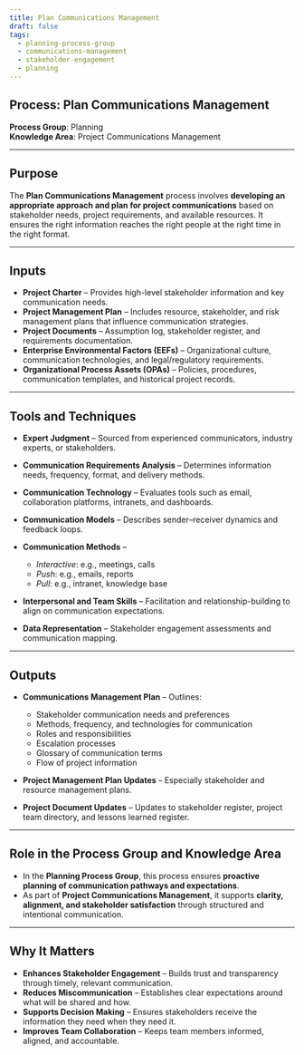 ```yaml
---
title: Plan Communications Management  
draft: false  
tags:  
  - planning-process-group  
  - communications-management  
  - stakeholder-engagement  
  - planning  
---
```


## Process: Plan Communications Management

**Process Group**: Planning  
**Knowledge Area**: Project Communications Management  

---

## Purpose

The **Plan Communications Management** process involves **developing an appropriate approach and plan for project communications** based on stakeholder needs, project requirements, and available resources. It ensures the right information reaches the right people at the right time in the right format.

---

## Inputs

- **Project Charter** – Provides high-level stakeholder information and key communication needs.
- **Project Management Plan** – Includes resource, stakeholder, and risk management plans that influence communication strategies.
- **Project Documents** – Assumption log, stakeholder register, and requirements documentation.
- **Enterprise Environmental Factors (EEFs)** – Organizational culture, communication technologies, and legal/regulatory requirements.
- **Organizational Process Assets (OPAs)** – Policies, procedures, communication templates, and historical project records.

---

## Tools and Techniques

- **Expert Judgment** – Sourced from experienced communicators, industry experts, or stakeholders.
- **Communication Requirements Analysis** – Determines information needs, frequency, format, and delivery methods.
- **Communication Technology** – Evaluates tools such as email, collaboration platforms, intranets, and dashboards.
- **Communication Models** – Describes sender–receiver dynamics and feedback loops.
- **Communication Methods** – 
  - *Interactive*: e.g., meetings, calls  
  - *Push*: e.g., emails, reports  
  - *Pull*: e.g., intranet, knowledge base  

- **Interpersonal and Team Skills** – Facilitation and relationship-building to align on communication expectations.
- **Data Representation** – Stakeholder engagement assessments and communication mapping.

---

## Outputs

- **Communications Management Plan** – Outlines:
  - Stakeholder communication needs and preferences  
  - Methods, frequency, and technologies for communication  
  - Roles and responsibilities  
  - Escalation processes  
  - Glossary of communication terms  
  - Flow of project information  

- **Project Management Plan Updates** – Especially stakeholder and resource management plans.
- **Project Document Updates** – Updates to stakeholder register, project team directory, and lessons learned register.

---

## Role in the Process Group and Knowledge Area

- In the **Planning Process Group**, this process ensures **proactive planning of communication pathways and expectations**.
- As part of **Project Communications Management**, it supports **clarity, alignment, and stakeholder satisfaction** through structured and intentional communication.

---

## Why It Matters

- **Enhances Stakeholder Engagement** – Builds trust and transparency through timely, relevant communication.
- **Reduces Miscommunication** – Establishes clear expectations around what will be shared and how.
- **Supports Decision Making** – Ensures stakeholders receive the information they need when they need it.
- **Improves Team Collaboration** – Keeps team members informed, aligned, and accountable.
